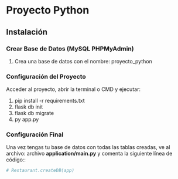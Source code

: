 
# Proyecto Python

## Instalación

### Crear Base de Datos (MySQL PHPMyAdmin)
1. Crea una base de datos con el nombre: proyecto_python

### Configuración del Proyecto

Acceder al proyecto, abrir la terminal o CMD y ejecutar:

1. pip install -r requirements.txt
2. flask db init
3. flask db migrate
4. py app.py

### Configuración Final

Una vez tengas tu base de datos con todas las tablas creadas, ve al archivo: archivo <strong>application/main.py</strong> y comenta la siguiente línea de código::
```python
# Restaurant.createDB(app)

    